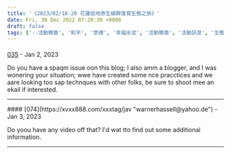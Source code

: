 ```yaml
---
title: '《2023/02/18-20 花蓮低地原生植群復育生態之旅》'
date: Fri, 30 Dec 2022 07:20:30 +0000
draft: false
tags: ['--活動簡章', '和平', '崇德', '幸福水泥', '活動簡章', '活動訊息', '生態之旅', '礦場', '花蓮低地', '花蓮生態之旅']
---
```



#### 
[035](https://jablex.com/tag/%E5%9B%BD%E4%BA%A7%E5%8E%9F%E5%88%9B "celsa.coombes@yahoo.de") - <time datetime="2023-01-17 23:34:18">Jan 2, 2023</time>

Do you have a spaqm issue oon this blog; I also amm a blogger, and I was wonering your situation; wwe have created some nce pracctices and we aare looking too sap technques with other folks, be sure to shoot mee an ekail if interested.
<hr />
#### 
[074](https://xvxx888.com/xxxtag/jav "warnerhassell@yahoo.de") - <time datetime="2023-01-18 06:49:06">Jan 3, 2023</time>

Do yoou have any video off that? I'd wat tto find out some additional information.
<hr />
